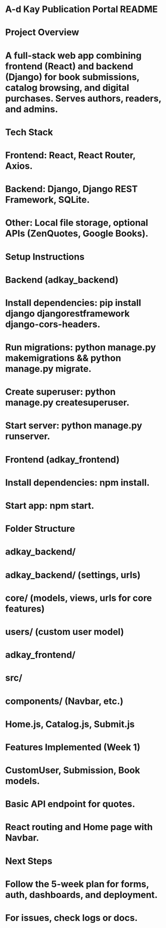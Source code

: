 # A-d Kay Publication Portal README

# Project Overview

# A full-stack web app combining frontend (React) and backend (Django) for book submissions, catalog browsing, and digital purchases. Serves authors, readers, and admins.

# Tech Stack

# 

# Frontend: React, React Router, Axios.

# Backend: Django, Django REST Framework, SQLite.

# Other: Local file storage, optional APIs (ZenQuotes, Google Books).

# 

# Setup Instructions

# Backend (adkay\_backend)

# 

# Install dependencies: pip install django djangorestframework django-cors-headers.

# Run migrations: python manage.py makemigrations \&\& python manage.py migrate.

# Create superuser: python manage.py createsuperuser.

# Start server: python manage.py runserver.

# 

# Frontend (adkay\_frontend)

# 

# Install dependencies: npm install.

# Start app: npm start.

# 

# Folder Structure

# 

# adkay\_backend/

# 

# adkay\_backend/ (settings, urls)

# core/ (models, views, urls for core features)

# users/ (custom user model)

# 

# 

# adkay\_frontend/

# 

# src/

# 

# components/ (Navbar, etc.)

# Home.js, Catalog.js, Submit.js

# 

# 

# 

# 

# 

# Features Implemented (Week 1)

# 

# CustomUser, Submission, Book models.

# Basic API endpoint for quotes.

# React routing and Home page with Navbar.

# 

# Next Steps

# Follow the 5-week plan for forms, auth, dashboards, and deployment.

# For issues, check logs or docs.

